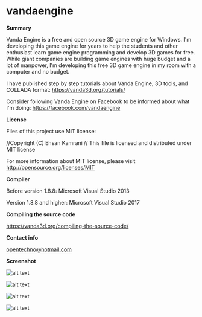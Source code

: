 # vandaengine
**Summary**

Vanda Engine is a free and open source 3D game engine for Windows. I'm developing this game engine for years to help the students and other enthusiast learn game engine programming and develop 3D games for free. While giant companies are building game engines with huge budget and a lot of manpower, I'm developing this free 3D game engine in my room with a computer and no budget. 

I have published step by step tutorials about Vanda Engine, 3D tools, and COLLADA format:
https://vanda3d.org/tutorials/

Consider following Vanda Engine on Facebook to be informed about what I'm doing:
https://facebook.com/vandaengine

**License**

Files of this project use MIT license:

//Copyright (C) Ehsan Kamrani
//
This file is licensed and distributed under MIT license

For more information about MIT license, please visit http://opensource.org/licenses/MIT

**Compiler**

Before version 1.8.8: Microsoft Visual Studio 2013

Version 1.8.8 and higher: Microsoft Visual Studio 2017 

**Compiling the source code**

https://vanda3d.org/compiling-the-source-code/

**Contact info**

opentechno@hotmail.com

**Screenshot**

![alt text](screenshots/image1.JPG "screenshot 1")

![alt text](screenshots/image2.JPG "screenshot 2")

![alt text](screenshots/image3.JPG "screenshot 3")

![alt text](screenshots/image4.jpg "screenshot 4")



